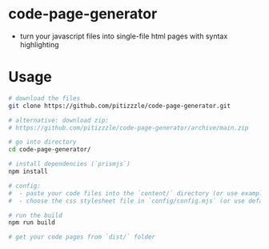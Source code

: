 # code-page-generator
+ turn your javascript files into single-file html pages with syntax highlighting

# Usage

```bash
# download the files
git clone https://github.com/pitizzzle/code-page-generator.git

# alternative: download zip:
# https://github.com/pitizzzle/code-page-generator/archive/main.zip

# go into directory
cd code-page-generator/

# install dependencies (`prismjs`)
npm install

# config:
#  - paste your code files into the `content/` directory (or use example)
#  - choose the css stylesheet file in `config/config.mjs` (or use default)

# run the build
npm run build

# get your code pages from `dist/` folder
```
